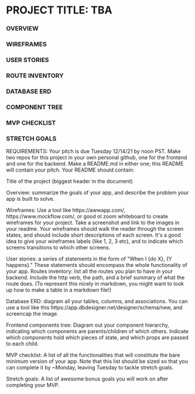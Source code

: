 # PROJECT TITLE: TBA

### OVERVIEW
### WIREFRAMES
### USER STORIES
### ROUTE INVENTORY
### DATABASE ERD
### COMPONENT TREE
### MVP CHECKLIST
### STRETCH GOALS



REQUIREMENTS:
Your pitch is due Tuesday 12/14/21 by noon PST. Make two repos for this project in your own personal github, one for the frontend and one for the backend. Make a README.md in either one; this README will contain your pitch. Your README should contain:

<p>Title of the project (biggest header in the document)</p>

<p>Overview: summarize the goals of your app, and describe the problem your app is built to solve.</p>

<p>Wireframes: Use a tool like https://awwapp.com/, https://www.mockflow.com/, or good ol zoom whiteboard to create wireframes for your project. Take a screenshot and link to the images in your readme. Your wireframes should walk the reader through the screen states, and should include short descriptions of each screen. It's a good idea to give your wireframes labels (like 1, 2, 3 etc), and to indicate which screens transitions to which other screens.</p>

<p>User stories: a series of statements in the form of "When I {do X}, {Y happens}." These statements should encompass the whole functionality of your app.
Routes inventory: list all the routes you plan to have in your backend. Include the http verb, the path, and a brief summary of what the route does. (To represent this nicely in markdown, you might want to look up how to make a table in a markdown file!)</p>

<p>Database ERD: diagram all your tables, columns, and associations. You can use a tool like this https://app.dbdesigner.net/designer/schema/new, and screencap the image.</p>

<p>Frontend components tree: Diagram out your component hierarchy, indicating which components are parents/children of which others. Indicate which components hold which pieces of state, and which props are passed to each child.</p>

<p>MVP checklist: A list of all the functionalities that will constitute the bare minimum version of your app. Note that this list should be sized so that you can complete it by ~Monday, leaving Tuesday to tackle stretch goals.</p>

<p>Stretch goals: A list of awesome bonus goals you will work on after completing your MVP.</p>
